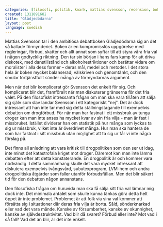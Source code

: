 ```yaml
---
categories: [filosofi, politik, knark, mattias svensson, recension, bok, tankar]
created: 1311891682
title: "Glädjedödarna"
layout: post
language: swedish
---
```

Mattias Svensson tar i den ambitiösa debattboken Glädjedödarna sig an det så kallade förmynderiet. Boken är en kompromisslös uppgörelse med regleringar, förbud, skatter och allt annat som syftar till att styra våra fria val i någon godtycklig riktning. Den tar sin början i hans fars kamp för att driva diskotek, med danstillstånd och alkoholrestriktioner och berättar vidare om moralister i alla dess former – deras mål, medel och metoder. I det stora hela är boken mycket balanserad, välskriven och genomtänkt, och den smular förtjänstfullt sönder många av förmyndarnas argument.

Men när det blir komplicerat gör Svensson det enkelt för sig. Och komplicerat blir det, framförallt när man diskuterar gränserna för det fria valet. På den filosofiskt intressanta frågan om man ska vara tillåten att sälja sig själv som slav landar Svensson i ett kategoriskt "nej". Det är dock intressant att han inte tar med sig detta ställningstagande till exempelvis debatten om drogförbud. För när man har fastnat i ett missbruk av tunga droger kan man inte anses ha mycket kvar av sin fria vilja - man är fast i missbruket. Istället dividerar han om statistik på hur många som lyckas ta sig ur missbruk, vilket inte är överdrivet många. Hur man ska hantera de som har fastnat i sitt missbruk utan möjlighet att ta sig ur får vi inte några förslag på.

Det finns all anledning att vara kritisk till drogpolitiken som den ser ut idag, inte minst det katastrofala kriget mot droger. Däremot kan man inte lämna debatten efter att detta konstaterande. En drogpolitik är och kommer vara nödvändig. I detta sammanhang skulle det vara mycket intressant att diskutera exempelvis tvångsvård, subutexprogram, LVM-hem och andra drogpolitiska åtgärder som faller utanför förbudsfållan. Men det blir säkert tid för den debatten någon annanstans.

Den filosofiska frågan om huruvida man ska få sälja sitt fria val lämnar mig dock inte. Det minimala antalet som skulle kunna tänkas göra detta helt öppet är inte problemet. Problemet är att folk via sina val kommer att försätta sig i situationer där deras fria vilja är borta. Såld, sönderknarkad eller vad det vara månde. Kanske av försumbarhet, kanske av okunnighet, kanske av självdestruktivitet. Vad blir då svaret? Förbud eller inte? Mot vad i så fall? Vad det än blir, är det inte enkelt.
